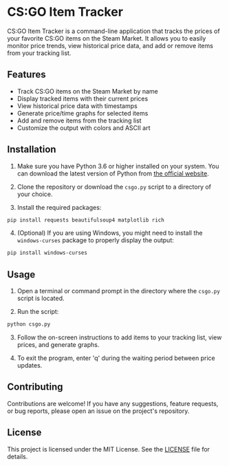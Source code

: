 # CS:GO Item Tracker

CS:GO Item Tracker is a command-line application that tracks the prices of your favorite CS:GO items on the Steam Market. It allows you to easily monitor price trends, view historical price data, and add or remove items from your tracking list.

## Features

- Track CS:GO items on the Steam Market by name
- Display tracked items with their current prices
- View historical price data with timestamps
- Generate price/time graphs for selected items
- Add and remove items from the tracking list
- Customize the output with colors and ASCII art

## Installation

1. Make sure you have Python 3.6 or higher installed on your system. You can download the latest version of Python from [the official website](https://www.python.org/downloads/).

2. Clone the repository or download the `csgo.py` script to a directory of your choice.

3. Install the required packages:

```bash
pip install requests beautifulsoup4 matplotlib rich
```

4. (Optional) If you are using Windows, you might need to install the `windows-curses` package to properly display the output:

```bash
pip install windows-curses
```

## Usage

1. Open a terminal or command prompt in the directory where the `csgo.py` script is located.

2. Run the script:

```bash
python csgo.py
```

3. Follow the on-screen instructions to add items to your tracking list, view prices, and generate graphs.

4. To exit the program, enter 'q' during the waiting period between price updates.

## Contributing

Contributions are welcome! If you have any suggestions, feature requests, or bug reports, please open an issue on the project's repository.

## License

This project is licensed under the MIT License. See the [LICENSE](LICENSE) file for details.
